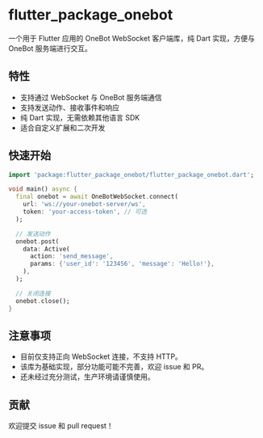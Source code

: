 # flutter_package_onebot

一个用于 Flutter 应用的 OneBot WebSocket 客户端库，纯 Dart 实现，方便与 OneBot 服务端进行交互。

## 特性

- 支持通过 WebSocket 与 OneBot 服务端通信
- 支持发送动作、接收事件和响应
- 纯 Dart 实现，无需依赖其他语言 SDK
- 适合自定义扩展和二次开发


## 快速开始

```dart
import 'package:flutter_package_onebot/flutter_package_onebot.dart';

void main() async {
  final onebot = await OneBotWebSocket.connect(
    url: 'ws://your-onebot-server/ws',
    token: 'your-access-token', // 可选
  );

  // 发送动作
  onebot.post(
    data: Active(
      action: 'send_message',
      params: {'user_id': '123456', 'message': 'Hello!'},
    ),
  );

  // 关闭连接
  onebot.close();
}
```

## 注意事项

- 目前仅支持正向 WebSocket 连接，不支持 HTTP。
- 该库为基础实现，部分功能可能不完善，欢迎 issue 和 PR。
- 还未经过充分测试，生产环境请谨慎使用。

## 贡献

欢迎提交 issue 和 pull request！